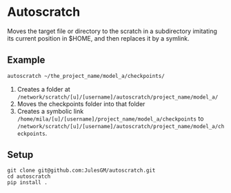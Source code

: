 
# Autoscratch
Moves the target file or directory to the scratch in a subdirectory imitating its current position in $HOME, and then replaces it by a symlink.

## Example
```bash  
autoscratch ~/the_project_name/model_a/checkpoints/
```
1. Creates a folder at `/network/scratch/[u]/[username]/autoscratch/project_name/model_a/`
2. Moves the checkpoints folder into that folder
3. Creates a symbolic link `/home/mila/[u]/[username]/project_name/model_a/checkpoints` to `/network/scratch/[u]/[username]/autoscratch/project_name/model_a/checkpoints`.

## Setup
```
git clone git@github.com:JulesGM/autoscratch.git
cd autoscratch
pip install .
```
